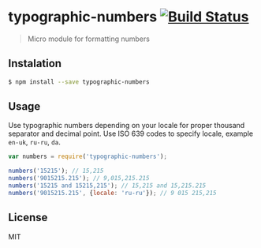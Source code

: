 # typographic-numbers [![Build Status](https://travis-ci.org/andrepolischuk/typographic-numbers.svg?branch=master)](https://travis-ci.org/andrepolischuk/typographic-numbers)

  > Micro module for formatting numbers

## Instalation

```sh
$ npm install --save typographic-numbers
```

## Usage

  Use typographic numbers depending on your locale for proper thousand
  separator and decimal point. Use ISO 639 codes to specify locale,
  example `en-uk`, `ru-ru`, `da`.

```js
var numbers = require('typographic-numbers');

numbers('15215'); // 15,215
numbers('9015215.215'); // 9,015,215.215
numbers('15215 and 15215,215'); // 15,215 and 15,215.215
numbers('9015215.215', {locale: 'ru-ru'}); // 9 015 215,215
```

## License

  MIT
